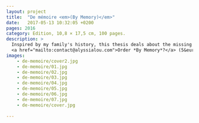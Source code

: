 ```yaml
---
layout: project
title:  "De mémoire <em>(By Memory)</em>"
date:   2017-05-13 10:32:05 +0200
pages: 2016
category: Edition, 10,8 × 17,5 cm, 100 pages. 
description: >
  Inspired by my family's history, this thesis deals about the missing picture, a recurrent issue in the long history of migrations. The missing picture also raises the question of fiction and how memory can be subject to changes. The call upon our memory seems to be modified by the mutations that affect our perception through time. There are no images in this book, calling the reader's imagination to depict himself the missing pictures. Unfolded, the cover becomes a poster with all the pictures.
  <a href="mailto:contact@alyssialou.com">Order *By Memory*?</a> (5&euro;/&pound;4,5 + shipping)
images: 
    - de-memoire/cover2.jpg
    - de-memoire/01.jpg
    - de-memoire/02.jpg
    - de-memoire/03.jpg
    - de-memoire/04.jpg
    - de-memoire/05.jpg
    - de-memoire/06.jpg
    - de-memoire/07.jpg
    - de-memoire/cover.jpg
    
---
```

